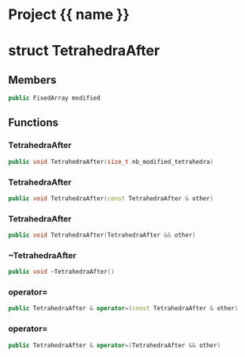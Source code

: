<script setup>
import {useRoute} from 'vitepress'
const {path} = useRoute()
const tokens = path.split('/')
const words = tokens[2].split('-');
for (let i = 0; i < words.length; i++) {
    words[i] = words[i].charAt(0).toUpperCase() + words[i].slice(1);
    words[i] = words[i].replace('geode', 'Geode')
}
const name = words.join('-');
</script>
# Project {{ name }}

# struct TetrahedraAfter


## Members

```cpp
public FixedArray modified

```



## Functions

### TetrahedraAfter

```cpp
public void TetrahedraAfter(size_t nb_modified_tetrahedra)
```


### TetrahedraAfter

```cpp
public void TetrahedraAfter(const TetrahedraAfter & other)
```


### TetrahedraAfter

```cpp
public void TetrahedraAfter(TetrahedraAfter && other)
```


### ~TetrahedraAfter

```cpp
public void ~TetrahedraAfter()
```


### operator=

```cpp
public TetrahedraAfter & operator=(const TetrahedraAfter & other)
```


### operator=

```cpp
public TetrahedraAfter & operator=(TetrahedraAfter && other)
```




